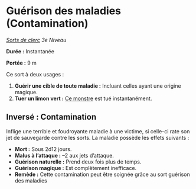 # Guérison des maladies (Contamination)


*[Sorts de clerc](../Sorts_de_clerc.md) 3e Niveau*

**Durée :** Instantanée

**Portée :** 9 m

Ce sort à deux usages :

1.  **Guérir une cible de toute maladie :** Incluant celles ayant une
    origine magique.
2.  **Tuer un limon vert :** [Ce monstre](../../Monstres/liste/Limon_vert.md) est
    tué instantanément.

## Inversé : Contamination

Inflige une terrible et foudroyante maladie à une victime, si celle-ci
rate son jet de sauvegarde contre les sorts. La maladie possède les
effets suivants :

  - **Mort :** Sous 2d12 jours.
  - **Malus à l’attaque :** –2 aux jets d’attaque.
  - **Guérison naturelle :** Prend deux fois plus de temps.
  - **Guérison magique :** Est complètement inefficace.
  - **Remède :** Cette contamination peut être soignée grâce au sort
    guérison des maladies